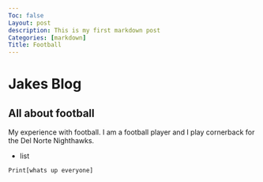 ```yaml
---
Toc: false
Layout: post
description: This is my first markdown post
Categories: [markdown]
Title: Football
---
```

# Jakes Blog
## All about football
My experience with football. I am a football player and I play cornerback for the Del Norte Nighthawks.

- list
```python
Print[whats up everyone]
```